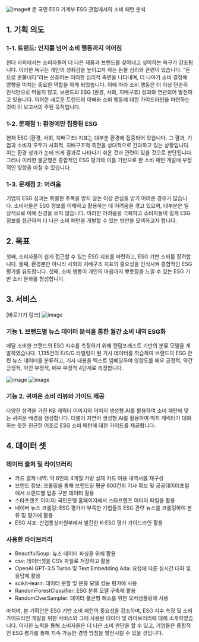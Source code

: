 ![image](https://github.com/uuoog/kb_esg_spend/assets/131653682/c57a1e2d-6550-40eb-8caa-3fc8369b3633)# 온 국민 ESG 가계부
ESG 관점에서의 소비 패턴 분석

## 1. 기획 의도
### 1-1. 트렌드: 인지를 넘어 소비 행동까지 이어짐
현대 사회에서는 소비자들이 더 나은 제품과 브랜드를 찾아내고 싶어하는 욕구가 강조됩니다. 이러한 욕구는 개인의 성취감을 높이고자 하는 돈쭐 심리와 관련이 있습니다. "돈으로 혼쭐내다"라는 신조어는 이러한 심리적 측면을 나타내며, 더 나아가 소비 결정에 영향을 미치는 중요한 역할을 하게 되었습니다. 이에 따라 소비 행동은 더 이상 단순히 인식만으로 머물지 않고, 브랜드의 ESG (환경, 사회, 지배구조) 성과와 연관되어 발전하고 있습니다. 이러한 새로운 트렌드의 이해와 소비 행동에 대한 가이드라인을 마련하는 것이 이 보고서의 주된 목적입니다.

### 1-2. 문제점 1: 환경에만 집중된 ESG
현재 ESG (환경, 사회, 지배구조) 지표는 대부분 환경에 집중되어 있습니다. 그 결과, 기업과 소비자 모두가 사회적, 지배구조적 측면을 상대적으로 간과하고 있는 상황입니다. 이는 환경 성과가 눈에 띄게 결과로 나타나기 쉬운 것과 관련이 있을 것으로 판단됩니다. 그러나 이러한 불균형은 종합적인 ESG 평가와 이를 기반으로 한 소비 패턴 개발에 부정적인 영향을 미칠 수 있습니다.

### 1-3. 문제점 2: 어려움
기업의 ESG 성과는 특별한 주목을 받지 않는 이상 관심을 받기 어려운 경우가 많습니다. 소비자들은 ESG 정보를 이해하고 활용하는 데 어려움을 겪고 있으며, 대부분은 일상적으로 이에 신경을 쓰지 않습니다. 이러한 어려움을 극복하고 소비자들이 쉽게 ESG 정보를 접근하며 더 나은 소비 패턴을 개발할 수 있는 방안을 모색하고자 합니다.

## 2. 목표
첫째, 소비자들이 쉽게 접근할 수 있는 ESG 지표를 마련하고, ESG 기반 소비를 장려합니다.
둘째, 환경뿐만 아니라 사회와 지배구조 지표의 중요성을 인식시켜 종합적인 ESG 평가를 유도합니다.
셋째, 소비 행동이 개인의 마음까지 뿌듯함을 느낄 수 있는 ESG 기반 소비 문화를 형성합니다.

## 3. 서비스
[바로가기 링크]
![image](https://github.com/uuoog/kb_esg_spend/assets/131653525/5947d87a-42ee-45f8-ab16-eb4c733838fb)

 
### 기능 1. 브랜드별 뉴스 데이터 분석을 통한 월간 소비 내역 ESG화
매달 소비한 브랜드의 ESG 지수를 측정하기 위해 랜덤포레스트 기반의 분류 모델을 개발하였습니다. 1,135건의 E/S/G 라벨링이 된 기사 데이터를 학습하여 브랜드의 ESG 관련 뉴스 데이터를 분류하고, 기사 내용을 텍스트 임베딩하여 영향도를 매우 긍정적, 약간 긍정적, 약간 부정적, 매우 부정적 4단계로 측정합니다.


 ![image](https://github.com/uuoog/kb_esg_spend/assets/131653525/a5da0e63-0b79-402f-9931-4bf009b9a073)
 ![image](https://github.com/uuoog/kb_esg_spend/assets/131653682/3d935198-a43f-4b8c-9a32-8ca0b8d6c6aa)

### 기능 2. 귀여운 소비 리뷰와 가이드 제공
다양한 성격을 가진 KB 캐릭터 이미지와 이미지 생성형 AI를 활용하여 소비 패턴에 맞는 귀여운 배경을 생성합니다. 더불어 자연어 생성형 AI를 활용하여 마치 캐릭터가 대화하는 듯한 친근한 어조로 ESG 소비 패턴에 대한 가이드를 제공합니다.


## 4. 데이터 셋
### 데이터 출처 및 라이브러리
-	카드 결제 내역: 약 6인의 4개월 가량 실제 카드 이용 내역서를 재구성
-	브랜드 정보: 크롤링을 통해 브랜드당 평균 600건의 기사 확보 및 공공데이터포털에서 브랜드별 업종 구분 데이터 활용
-	스타프렌즈 이미지: 국민은행 홈페이지에서 스타프렌즈 이미지 파일을 활용
-	네이버 뉴스 크롤링: ESG 평가가 부족한 기업들의 ESG 관련 뉴스를 크롤링하여 분류 및 평가에 활용
-	ESG 지표: 산업통상자원부에서 발간한 K-ESG 평가 가이드라인 활용

### 사용한 라이브러리
-	BeautifulSoup: 뉴스 데이터 파싱을 위해 활용
-	csv: 데이터셋을 CSV 파일로 저장하고 활용
-	OpenAI GPT-3.5 Turbo 및 Text Embedding Ada: 요청에 따른 실시간 대화 및 응답에 활용
-	scikit-learn: 데이터 분할 및 분류 모델 성능 평가에 사용
-	RandomForestClassifier: ESG 분류 모델 구축에 활용
-	RandomOverSampler: 데이터 불균형 해소를 위한 오버샘플링에 사용

마치며, 본 기획안은 ESG 기반 소비 패턴의 중요성을 강조하며, ESG 지수 측정 및 소비 가이드라인 개발을 위한 서비스와 그에 사용된 데이터 및 라이브러리에 대해 소개하였습니다. 이러한 노력을 통해 소비자들은 더 나은 소비 판단을 할 수 있고, 기업들은 종합적인 ESG 평가를 통해 지속 가능한 경영 방침을 발전시킬 수 있을 것입니다.

